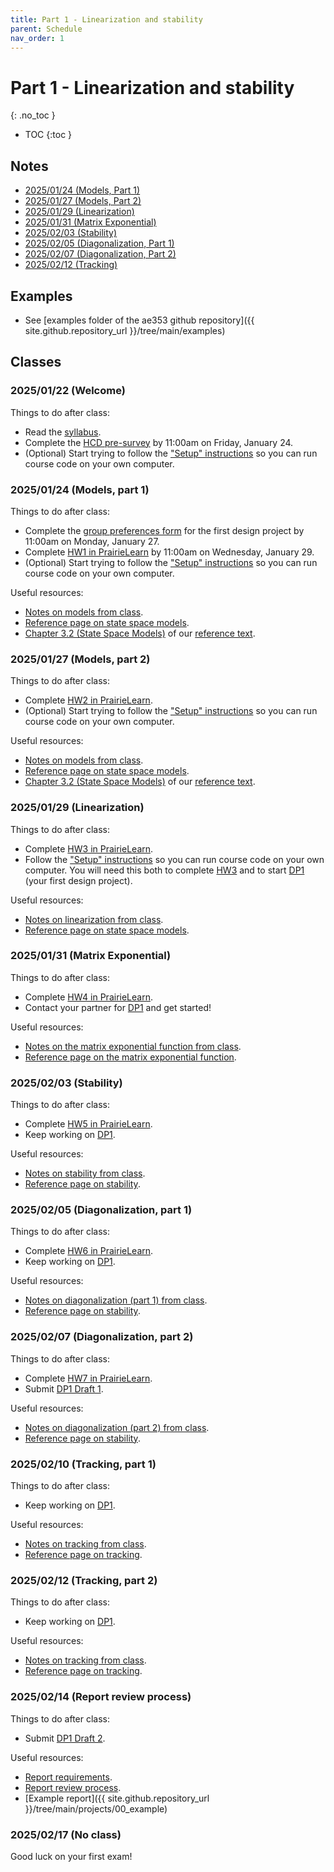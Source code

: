 ```yaml
---
title: Part 1 - Linearization and stability
parent: Schedule
nav_order: 1
---
```


# Part 1 - Linearization and stability
{: .no_toc }

- TOC
{:toc }

## Notes

* [2025/01/24 (Models, Part 1)](../notes/20250124-models-part1.pdf)
* [2025/01/27 (Models, Part 2)](../notes/20250127-models-part2.pdf)
* [2025/01/29 (Linearization)](../notes/20250129-linearization.pdf)
* [2025/01/31 (Matrix Exponential)](../notes/20250131-matrix-exponential.pdf)
* [2025/02/03 (Stability)](../notes/20250203-stability.pdf)
* [2025/02/05 (Diagonalization, Part 1)](../notes/20250205-diagonalization-part1.pdf)
* [2025/02/07 (Diagonalization, Part 2)](../notes/20250207-diagonalization-part2.pdf)
* [2025/02/12 (Tracking)](../notes/20250212-tracking.pdf)

## Examples

* See [examples folder of the ae353 github repository]({{ site.github.repository_url }}/tree/main/examples)

## Classes

### 2025/01/22 (Welcome)

Things to do after class:
* Read the [syllabus](..).
* Complete the [HCD pre-survey](https://go.aerospace.illinois.edu/AE353-Sp25-HCD-Survey-Pre) by 11:00am on Friday, January 24.
* (Optional) Start trying to follow the ["Setup" instructions](../setup) so you can run course code on your own computer.

### 2025/01/24 (Models, part 1)

Things to do after class:
* Complete the [group preferences form](https://forms.illinois.edu/sec/1443554131) for the first design project by 11:00am on Monday, January 27.
* Complete [HW1 in PrairieLearn](https://us.prairielearn.com/pl/course_instance/176602/assessment/2503751) by 11:00am on Wednesday, January 29.
* (Optional) Start trying to follow the ["Setup" instructions](../setup) so you can run course code on your own computer.

Useful resources:
* [Notes on models from class](../notes/20250124-models-part1.pdf).
* [Reference page on state space models](../reference/state-space-models).
* [Chapter 3.2 (State Space Models)](https://fbswiki.org/wiki/index.php/System_Modeling) of our [reference text](https://fbswiki.org/wiki/index.php/Feedback_Systems:_An_Introduction_for_Scientists_and_Engineers).

### 2025/01/27 (Models, part 2)

Things to do after class:
* Complete [HW2 in PrairieLearn](https://us.prairielearn.com/pl/course_instance/176602/assessment/2503752).
* (Optional) Start trying to follow the ["Setup" instructions](../setup) so you can run course code on your own computer.

Useful resources:
* [Notes on models from class](../notes/20250127-models-part2.pdf).
* [Reference page on state space models](../reference/state-space-models).
* [Chapter 3.2 (State Space Models)](https://fbswiki.org/wiki/index.php/System_Modeling) of our [reference text](https://fbswiki.org/wiki/index.php/Feedback_Systems:_An_Introduction_for_Scientists_and_Engineers).

### 2025/01/29 (Linearization)

Things to do after class:
* Complete [HW3 in PrairieLearn](https://us.prairielearn.com/pl/course_instance/176602/assessment/2503753).
* Follow the ["Setup" instructions](../setup) so you can run course code on your own computer. You will need this both to complete [HW3]((https://us.prairielearn.com/pl/course_instance/176602/assessment/2503753)) and to start [DP1](../projects/01-catbot) (your first design project).

Useful resources:
* [Notes on linearization from class](../notes/20250129-linearization.pdf).
* [Reference page on state space models](../reference/state-space-models).

### 2025/01/31 (Matrix Exponential)

Things to do after class:
* Complete [HW4 in PrairieLearn](https://us.prairielearn.com/pl/course_instance/176602/assessment/2503754).
* Contact your partner for [DP1](../projects/01-catbot) and get started!

Useful resources:
* [Notes on the matrix exponential function from class](../notes/20250131-matrix-exponential.pdf).
* [Reference page on the matrix exponential function](../reference/matrix-exponential).

### 2025/02/03 (Stability)

Things to do after class:
* Complete [HW5 in PrairieLearn](https://us.prairielearn.com/pl/course_instance/176602/assessment/2503755).
* Keep working on [DP1](../projects/01-catbot).

Useful resources:
* [Notes on stability from class](../notes/20250203-stability.pdf).
* [Reference page on stability](../reference/stability).

### 2025/02/05 (Diagonalization, part 1)

Things to do after class:
* Complete [HW6 in PrairieLearn](https://us.prairielearn.com/pl/course_instance/176602/assessment/2503757).
* Keep working on [DP1](../projects/01-catbot).

Useful resources:
* [Notes on diagonalization (part 1) from class](../notes/20250205-diagonalization-part1.pdf).
* [Reference page on stability](../reference/stability).

### 2025/02/07 (Diagonalization, part 2)

Things to do after class:
* Complete [HW7 in PrairieLearn](https://us.prairielearn.com/pl/course_instance/176602/assessment/2503757).
* Submit [DP1 Draft 1](../projects/01-catbot#draft-report-with-theory-by-1159pm-on-friday-february-7-first-draft).

Useful resources:
* [Notes on diagonalization (part 2) from class](../notes/20250207-diagonalization-part2.pdf).
* [Reference page on stability](../reference/stability).

### 2025/02/10 (Tracking, part 1)

Things to do after class:
* Keep working on [DP1](../projects/01-catbot).

Useful resources:
* [Notes on tracking from class](../notes/20250212-tracking.pdf).
* [Reference page on tracking](../reference/tracking).

### 2025/02/12 (Tracking, part 2)

Things to do after class:
* Keep working on [DP1](../projects/01-catbot).

Useful resources:
* [Notes on tracking from class](../notes/20250212-tracking.pdf).
* [Reference page on tracking](../reference/tracking).

### 2025/02/14 (Report review process)

Things to do after class:
* Submit [DP1 Draft 2](../projects/01-catbot/#draft-report-with-results-by-1159pm-on-friday-february-14-second-draft).

Useful resources:
* [Report requirements](../projects/report-requirements).
* [Report review process](../projects/process).
* [Example report]({{ site.github.repository_url }}/tree/main/projects/00_example)

### 2025/02/17 (No class)

Good luck on your first exam!